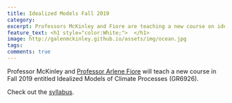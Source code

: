 ```yaml
---
title: Idealized Models Fall 2019
category: 
excerpt: Professors McKinley and Fiore are teaching a new course on idealized models in Fall 2019
feature_text: <h1 style="color:White;">  </h1>
image: http://galenmckinley.github.io/assets/img/ocean.jpg
tags: 
comments: true
---
```


Professor McKinley and [Professor Arlene Fiore](https://www.ldeo.columbia.edu/~amfiore/) will teach a new course in Fall 2019 entitled Idealized Models of Climate Processes (GR6926). 

Check out the [syllabus]({{site.baseurl}}/assets/doc/Syllabus_EESC6926_IdealizedModels_3Sept2019.pdf).


